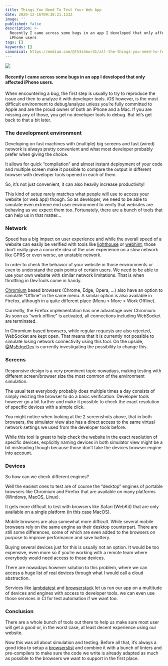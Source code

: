 ```yaml
---
title: Things You Need To Test Your Web App
date: 2020-12-16T09:38:21.133Z
image: ''
published: false
description: >-
  Recently I came across some bugs in an app I developed that only affected
  iPhone users
tags: []
keywords: []
canonical: https://medium.com/@th3s4mur41/all-the-things-you-need-to-test-your-web-app-5efbc3028d13
---
```


![](C:\src\test\medium-export\posts\md_1712848580652\img\0__YGa5XtsuA4IXtR__W.jpg)

#### Recently I came across some bugs in an app I developed that only affected iPhone users.

When encountering a bug, the first step is usually to try to reproduce the issue and then to analyze it with developer tools. iOS however, is the most difficult environment to debug/analyze unless you’re fully committed to Apple and are the proud owner of both an iPhone and a Mac. If you are missing any of those, you get no developer tools to debug. But let’s get back to that a bit later.

### The development environment

Developing on fast machines with (multiple) big screens and fast (wired) network is always pretty convenient and what most developer probably prefer when giving the choice.

It allows for quick “compilation” and almost instant deployment of your code and multiple screen make it possible to compare the output in different browser with developer tools opened in each of them.

So, it’s not just convenient, it can also heavily increase productivity!

This kind of setup rarely matches what people will use to access your website (or web app) though. So as developer, we need to be able to simulate even extreme end user environment to verify that websites are behaving as we expect them too. Fortunately, there are a bunch of tools that can help us in that matter…

### Network

Speed has a big impact on user experience and while the overall speed of a website can easily be verified with tools like [lighthouse](https://developers.google.com/web/tools/lighthouse/) or [webhint](https://webhint.io/), those don’t really give a concrete idea of the user experience on a slow network like GPRS or even worse, an unstable network.

In order to check the behavior of your website in those environments or even to understand the pain points of certain users. We need to be able to use your own website with similar network limitations. That is when throttling in DevTools come in handy.

[Chromium](https://www.chromium.org/Home) based browsers (Chrome, Edge, Opera, …) also have an option to simulate “Offline” in the same menu. A similar option is also available in Firefox, although in a quite different place (Menu > More > Work Offline).

Currently, the Firefox implementation has one advantage over Chromium: As soon as “work offline” is activated, all connections including WebSocket are terminated.

In Chromium based browsers, while regular requests are also rejected, WebSocket are kept open. That means that it is currently not possible to simulate losing network connectivity using this tool. On the upside, [@MsEdgeDev](https://twitter.com/MSEdgeDev) is currently investigating the possibility to change this.

### Screens

Responsive design is a very prominent topic nowadays, making testing with different screen/browser size the most common of the environment simulation.

The usual test everybody probably does multiple times a day consists of simply resizing the browser to do a basic verification. Developer tools however go a bit further and make it possible to check the exact resolution of specific devices with a simple click.

You might notice when looking at the 2 screenshots above, that in both browsers, the simulator view also has a direct access to the same virtual network settings we used from the developer tools before.

While this tool is great to help check the website in the exact resolution of specific devices, explicitly naming devices in both simulator view might be a bit misleading though because those don’t take the devices browser engine into account.

### Devices

So how can we check different engines?

Well the easiest ones to test are of course the “desktop” engines of portable browsers like Chromium and Firefox that are available on many platforms (Windows, MacOS, Linux).

It gets more difficult to test with browsers like Safari (WebKit) that are only available on a single platform (in this case MacOS).

Mobile browsers are also somewhat more difficult. While several mobile browsers rely on the same engine as their desktop counterpart. There are still some differences, some of which are even added to the browsers on purpose to improve performance and save battery.

Buying several devices just for this is usually not an option. It would be too expensive, even more so if you’re working with a remote team where everybody would need access to those devices.

There are nowadays however solution to this problem, where we can access a huge list of real devices through what I would call a cloud abstraction.

Services like [lambdatest](http://www.lambdatest.com) and [browserstack](http://www.browserstack.com) let us run our app on a multitude of devices and engines with access to developer tools. we can even use those services in CI for test automation if we want too.

### Conclusion

There are a whole bunch of tools out there to help us make sure most user will get a good or, in the worst case, at least decent experience using our website.

Now this was all about simulation and testing. Before all that, it’s always a good idea to setup a [browserslist](https://github.com/browserslist/browserslist) and combine it with a bunch of linters and pre-compilers to make sure the code we write is already adapted as much as possible to the browsers we want to support in the first place.
